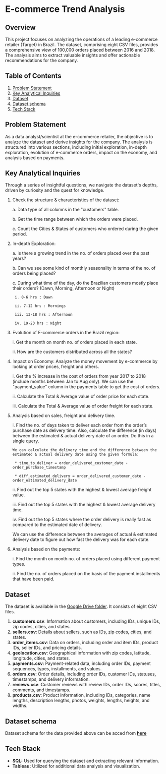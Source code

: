 
# E-commerce Trend Analysis


## Overview
This project focuses on analyzing the operations of a leading e-commerce retailer (Target) in Brazil. The dataset, comprising eight CSV files, provides a comprehensive view of 100,000 orders placed between 2016 and 2018. The analysis aims to extract valuable insights and offer actionable recommendations for the company.

## Table of Contents
1. [Problem Statement](#problem-statement)
2. [Key Analytical Inquiries](#key-analytical-inquiries)
3. [Dataset](#dataset)
4. [Dataset schema](#dataset-schema)
5. [Tech Stack](#tech-stack)

## Problem Statement

As a data analyst/scientist at the e-commerce retailer, the objective is to analyze the dataset and derive insights for the company. The analysis is structured into various sections, including initial exploration, in-depth exploration, evolution of e-commerce orders, impact on the economy, and analysis based on payments.

## Key Analytical Inquiries
Through a series of insightful questions, we navigate the dataset's depths, driven by curiosity and the quest for knowledge.

1. Check the structure & characteristics of the dataset:

    a. Data type of all columns in the "customers" table.
    
    b. Get the time range between which the orders were placed.

    c. Count the Cities & States of customers who ordered during the given period.

2. In-depth Exploration:

    a. Is there a growing trend in the no. of orders placed over the past years?

    b. Can we see some kind of monthly seasonality in terms of the no. of orders being placed?

    c. During what time of the day, do the Brazilian customers mostly place their orders? (Dawn, Morning, Afternoon or Night)

        i. 0-6 hrs : Dawn
        
        ii. 7-12 hrs : Mornings
        
        iii. 13-18 hrs : Afternoon
        
        iv. 19-23 hrs : Night

3. Evolution of E-commerce orders in the Brazil region:

    i. Get the month on month no. of orders placed in each state.

    ii. How are the customers distributed across all the states?

4. Impact on Economy: Analyze the money movement by e-commerce by looking at order prices, freight and others.

    i. Get the % increase in the cost of orders from year 2017 to 2018 (include months between Jan to Aug only). We can use the "payment_value" column in the payments table to get the cost of orders.

    ii. Calculate the Total & Average value of order price for each state.

    iii. Calculate the Total & Average value of order freight for each state.

5. Analysis based on sales, freight and delivery time.

    i. Find the no. of days taken to deliver each order from the order’s purchase date as delivery time. Also, calculate the difference (in days) between the estimated & actual delivery date of an order. Do this in a single query.

       We can calculate the delivery time and the difference between the estimated & actual delivery date using the given formula:

        * time_to_deliver = order_delivered_customer_date - order_purchase_timestamp

        * diff_estimated_delivery = order_delivered_customer_date - order_estimated_delivery_date

    ii. Find out the top 5 states with the highest & lowest average freight value.

    iii. Find out the top 5 states with the highest & lowest average delivery time.

    iv. Find out the top 5 states where the order delivery is really fast as compared to the estimated date of delivery.

    We can use the difference between the averages of actual & estimated delivery date to figure out how fast the delivery was for each state.

6. Analysis based on the payments:

    i. Find the month on month no. of orders placed using different payment types.

    ii. Find the no. of orders placed on the basis of the payment installments that have been paid.



## Dataset

The dataset is available in the [Google Drive folder](https://drive.google.com/drive/folders/1TGEc66YKbD443nslRi1bWgVd238gJCnb). It consists of eight CSV files.

1. **customers.csv**: Information about customers, including IDs, unique IDs, zip codes, cities, and states.
2. **sellers.csv**: Details about sellers, such as IDs, zip codes, cities, and states.
3. **order_items.csv**: Data on orders, including order and item IDs, product IDs, seller IDs, and pricing details.
4. **geolocation.csv**: Geographical information with zip codes, latitude, longitude, cities, and states.
5. **payments.csv**: Payment-related data, including order IDs, payment sequences, types, installments, and values.
6. **orders.csv**: Order details, including order IDs, customer IDs, statuses, timestamps, and delivery information.
7. **reviews.csv**: Customer reviews with review IDs, order IDs, scores, titles, comments, and timestamps.
8. **products.csv**: Product information, including IDs, categories, name lengths, description lengths, photos, weights, lengths, heights, and widths.

## Dataset schema
Dataset schema for the data provided above can be acced from [**here**](https://drive.google.com/file/d/1fMIzsB2AN5Cwu8EUt8bU3LYUc6w3NCI-/view?usp=drive_link)

## Tech Stack

- **SQL:** Used for querying the dataset and extracting relevant information.
- **Tableau:** Utilized for additional data analysis and visualization.
